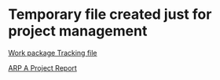# Temporary file created just for project management

[Work package Tracking file](https://docs.google.com/spreadsheets/d/1gose2BgKNhpgemlAy5g66tk2Js-0HYbIQyMirCy9DWY/edit#gid=0)

[ARP A Project Report](https://docs.google.com/document/d/11I7hJfy2R78tOr7DZSgxQtI9OzWHP8zKts_kLzXTS9w/edit)
